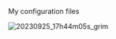 My configuration files

![20230925_17h44m05s_grim](https://github.com/ermaolaoye/dotfiles/assets/56563171/6c71651b-a50f-4ed7-bf03-ff0046ac4ffa)
